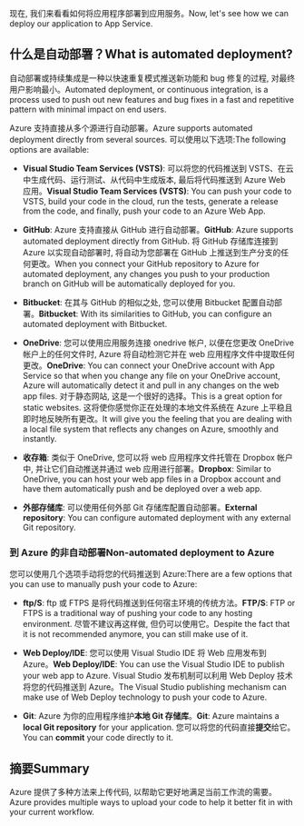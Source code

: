 <span data-ttu-id="81deb-101">现在, 我们来看看如何将应用程序部署到应用服务。</span><span class="sxs-lookup"><span data-stu-id="81deb-101">Now, let's see how we can deploy our application to App Service.</span></span>

## <a name="what-is-automated-deployment"></a><span data-ttu-id="81deb-102">什么是自动部署？</span><span class="sxs-lookup"><span data-stu-id="81deb-102">What is automated deployment?</span></span>

<span data-ttu-id="81deb-103">自动部署或持续集成是一种以快速重复模式推送新功能和 bug 修复的过程, 对最终用户影响最小。</span><span class="sxs-lookup"><span data-stu-id="81deb-103">Automated deployment, or continuous integration, is a process used to push out new features and bug fixes in a fast and repetitive pattern with minimal impact on end users.</span></span>

<span data-ttu-id="81deb-104">Azure 支持直接从多个源进行自动部署。</span><span class="sxs-lookup"><span data-stu-id="81deb-104">Azure supports automated deployment directly from several sources.</span></span> <span data-ttu-id="81deb-105">可以使用以下选项:</span><span class="sxs-lookup"><span data-stu-id="81deb-105">The following options are available:</span></span>

- <span data-ttu-id="81deb-106">**Visual Studio Team Services (VSTS)**: 可以将您的代码推送到 VSTS、在云中生成代码、运行测试、从代码中生成版本, 最后将代码推送到 Azure Web 应用。</span><span class="sxs-lookup"><span data-stu-id="81deb-106">**Visual Studio Team Services (VSTS)**: You can push your code to VSTS, build your code in the cloud, run the tests, generate a release from the code, and finally, push your code to an Azure Web App.</span></span>

- <span data-ttu-id="81deb-107">**GitHub**: Azure 支持直接从 GitHub 进行自动部署。</span><span class="sxs-lookup"><span data-stu-id="81deb-107">**GitHub**: Azure supports automated deployment directly from GitHub.</span></span> <span data-ttu-id="81deb-108">将 GitHub 存储库连接到 Azure 以实现自动部署时, 将自动为您部署在 GitHub 上推送到生产分支的任何更改。</span><span class="sxs-lookup"><span data-stu-id="81deb-108">When you connect your GitHub repository to Azure for automated deployment, any changes you push to your production branch on GitHub will be automatically deployed for you.</span></span>

- <span data-ttu-id="81deb-109">**Bitbucket**: 在其与 GitHub 的相似之处, 您可以使用 Bitbucket 配置自动部署。</span><span class="sxs-lookup"><span data-stu-id="81deb-109">**Bitbucket**: With its similarities to GitHub, you can configure an automated deployment with Bitbucket.</span></span>

- <span data-ttu-id="81deb-110">**OneDrive**: 您可以使用应用服务连接 onedrive 帐户, 以便在您更改 OneDrive 帐户上的任何文件时, Azure 将自动检测它并在 web 应用程序文件中提取任何更改。</span><span class="sxs-lookup"><span data-stu-id="81deb-110">**OneDrive**: You can connect your OneDrive account with App Service so that when you change any file on your OneDrive account, Azure will automatically detect it and pull in any changes on the web app files.</span></span> <span data-ttu-id="81deb-111">对于静态网站, 这是一个很好的选择。</span><span class="sxs-lookup"><span data-stu-id="81deb-111">This is a great option for static websites.</span></span> <span data-ttu-id="81deb-112">这将使你感觉你正在处理的本地文件系统在 Azure 上平稳且即时地反映所有更改。</span><span class="sxs-lookup"><span data-stu-id="81deb-112">It will give you the feeling that you are dealing with a local file system that reflects any changes on Azure, smoothly and instantly.</span></span>

- <span data-ttu-id="81deb-113">**收存箱**: 类似于 OneDrive, 您可以将 web 应用程序文件托管在 Dropbox 帐户中, 并让它们自动推送并通过 web 应用进行部署。</span><span class="sxs-lookup"><span data-stu-id="81deb-113">**Dropbox**: Similar to OneDrive, you can host your web app files in a Dropbox account and have them automatically push and be deployed over a web app.</span></span>

- <span data-ttu-id="81deb-114">**外部存储库**: 可以使用任何外部 Git 存储库配置自动部署。</span><span class="sxs-lookup"><span data-stu-id="81deb-114">**External repository**: You can configure automated deployment with any external Git repository.</span></span>

### <a name="non-automated-deployment-to-azure"></a><span data-ttu-id="81deb-115">到 Azure 的非自动部署</span><span class="sxs-lookup"><span data-stu-id="81deb-115">Non-automated deployment to Azure</span></span>

<span data-ttu-id="81deb-116">您可以使用几个选项手动将您的代码推送到 Azure:</span><span class="sxs-lookup"><span data-stu-id="81deb-116">There are a few options that you can use to manually push your code to Azure:</span></span>

- <span data-ttu-id="81deb-117">**ftp/S**: ftp 或 FTPS 是将代码推送到任何宿主环境的传统方法。</span><span class="sxs-lookup"><span data-stu-id="81deb-117">**FTP/S**: FTP or FTPS is a traditional way of pushing your code to any hosting environment.</span></span> <span data-ttu-id="81deb-118">尽管不建议再这样做, 但仍可以使用它。</span><span class="sxs-lookup"><span data-stu-id="81deb-118">Despite the fact that it is not recommended anymore, you can still make use of it.</span></span>

- <span data-ttu-id="81deb-119">**Web Deploy/IDE**: 您可以使用 Visual Studio IDE 将 Web 应用发布到 Azure。</span><span class="sxs-lookup"><span data-stu-id="81deb-119">**Web Deploy/IDE**: You can use the Visual Studio IDE to publish your web app to Azure.</span></span> <span data-ttu-id="81deb-120">Visual Studio 发布机制可以利用 Web Deploy 技术将您的代码推送到 Azure。</span><span class="sxs-lookup"><span data-stu-id="81deb-120">The Visual Studio publishing mechanism can make use of Web Deploy technology to push your code to Azure.</span></span>

- <span data-ttu-id="81deb-121">**Git**: Azure 为你的应用程序维护**本地 Git 存储库**。</span><span class="sxs-lookup"><span data-stu-id="81deb-121">**Git**: Azure maintains a **local Git repository** for your application.</span></span> <span data-ttu-id="81deb-122">您可以将您的代码直接**提交**给它。</span><span class="sxs-lookup"><span data-stu-id="81deb-122">You can **commit** your code directly to it.</span></span>

## <a name="summary"></a><span data-ttu-id="81deb-123">摘要</span><span class="sxs-lookup"><span data-stu-id="81deb-123">Summary</span></span>

<span data-ttu-id="81deb-124">Azure 提供了多种方法来上传代码, 以帮助它更好地满足当前工作流的需要。</span><span class="sxs-lookup"><span data-stu-id="81deb-124">Azure provides multiple ways to upload your code to help it better fit in with your current workflow.</span></span>